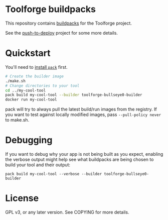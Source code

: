 Toolforge buildpacks
====================

This repository contains [buildpacks](https://buildpacks.io/) for the
Toolforge project.

See the [push-to-deploy](https://wikitech.wikimedia.org/wiki/Wikimedia_Cloud_Services_team/EnhancementProposals/Toolforge_push_to_deploy)
project for some more details.

# Quickstart

You'll need to [install `pack`](https://buildpacks.io/docs/tools/pack/cli/install/)
first.

```bash
# Create the builder image
./make.sh
# Change directories to your tool
cd ../my-cool-tool
pack build my-cool-tool --builder toolforge-bullseye0-builder
docker run my-cool-tool
```

pack will try to always pull the latest build/run images from the registry. If
you want to test against locally modified images, pass `--pull-policy never`
to make.sh.

# Debugging

If you want to debug why your app is not being built as you expect, enabling
the verbose output might help see what buildpacks are being chosen to build
your tool and their output:
```
pack build my-cool-tool --verbose --builder toolforge-bullseye0-builder
```

# License

GPL v3, or any later version. See COPYING for more details.

